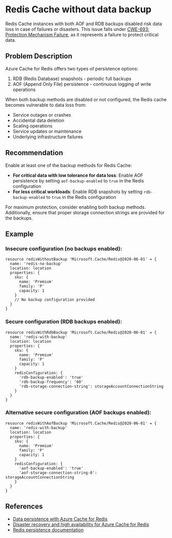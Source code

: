 # Redis Cache without data backup

Redis Cache instances with both AOF and RDB backups disabled risk data loss in case of failures or disasters. This issue falls under [CWE-693: Protection Mechanism Failure](https://cwe.mitre.org/data/definitions/693.html), as it represents a failure to protect critical data.

## Problem Description

Azure Cache for Redis offers two types of persistence options:

1. RDB (Redis Database) snapshots - periodic full backups
2. AOF (Append Only File) persistence - continuous logging of write operations

When both backup methods are disabled or not configured, the Redis cache becomes vulnerable to data loss from:

- Service outages or crashes
- Accidental data deletion
- Scaling operations
- Service updates or maintenance
- Underlying infrastructure failures

## Recommendation

Enable at least one of the backup methods for Redis Cache:

- **For critical data with low tolerance for data loss**: Enable AOF persistence by setting `aof-backup-enabled` to `true` in the Redis configuration
- **For less critical workloads**: Enable RDB snapshots by setting `rdb-backup-enabled` to `true` in the Redis configuration

For maximum protection, consider enabling both backup methods. Additionally, ensure that proper storage connection strings are provided for the backups.

## Example

### Insecure configuration (no backups enabled):

```bicep
resource redisWithoutBackup 'Microsoft.Cache/Redis@2020-06-01' = {
  name: 'redis-no-backup'
  location: location
  properties: {
    sku: {
      name: 'Premium'
      family: 'P'
      capacity: 1
    }
    // No backup configuration provided
  }
}
```

### Secure configuration (RDB backups enabled):

```bicep
resource redisWithRdbBackup 'Microsoft.Cache/Redis@2020-06-01' = {
  name: 'redis-with-backup'
  location: location
  properties: {
    sku: {
      name: 'Premium'
      family: 'P'
      capacity: 1
    }
    redisConfiguration: {
      'rdb-backup-enabled': 'true'
      'rdb-backup-frequency': '60'
      'rdb-storage-connection-string': storageAccountConnectionString
    }
  }
}
```

### Alternative secure configuration (AOF backups enabled):

```bicep
resource redisWithAofBackup 'Microsoft.Cache/Redis@2020-06-01' = {
  name: 'redis-with-backup'
  location: location
  properties: {
    sku: {
      name: 'Premium'
      family: 'P'
      capacity: 1
    }
    redisConfiguration: {
      'aof-backup-enabled': 'true'
      'aof-storage-connection-string-0': storageAccountConnectionString
    }
  }
}
```

## References

* [Data persistence with Azure Cache for Redis](https://docs.microsoft.com/en-us/azure/azure-cache-for-redis/cache-how-to-premium-persistence)
* [Disaster recovery and high availability for Azure Cache for Redis](https://learn.microsoft.com/en-us/azure/azure-cache-for-redis/cache-disaster-recovery-guidance)
* [Redis persistence documentation](https://redis.io/docs/management/persistence/)

